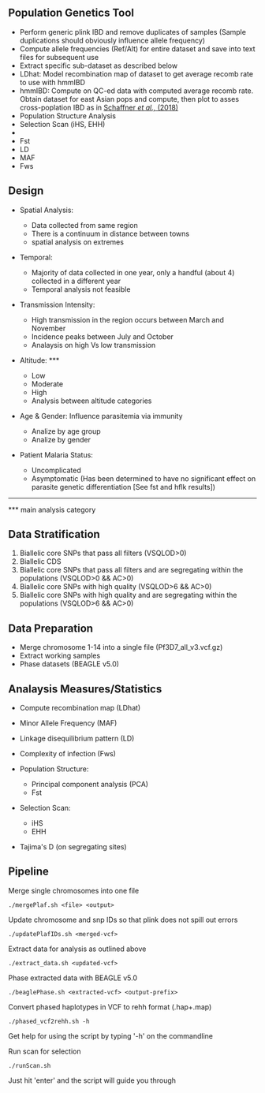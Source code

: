 Population Genetics Tool
---
- Perform generic plink IBD and remove duplicates of samples (Sample duplications should obviously influence allele frequency)
- Compute allele frequencies (Ref/Alt) for entire dataset and save into text files for subsequent use 
- Extract specific sub-dataset as described below
- LDhat: Model recombination map of dataset to get average recomb rate to use with hmmIBD
- hmmIBD: Compute on QC-ed data with computed average recomb rate. Obtain dataset for east Asian pops and compute, then plot
  to asses cross-poplation IBD as in 
  [Schaffner *et al.,* \(2018\)](https://malariajournal.biomedcentral.com/articles/10.1186/s12936-018-2349-7#Tab1)
- Population Structure Analysis
- Selection Scan (iHS, EHH)
- 
- Fst
- LD
- MAF
- Fws

Design
----
- Spatial Analysis:
   * Data collected from same region
   * There is a continuum in distance between towns
   * spatial analysis on extremes

- Temporal: 
   * Majority of data collected in one year, only a handful (about 4) collected in a different year
   * Temporal analysis not feasible

- Transmission Intensity: 
   * High transmission in the region occurs between March and November
   * Incidence peaks between July and October
   * Analaysis on high Vs low transmission

- Altitude: \*\*\*
   * Low
   * Moderate
   * High
   * Analysis between altitude categories

- Age & Gender: Influence parasitemia via immunity
   * Analize by age group
   * Analize by gender

- Patient Malaria Status:
   * Uncomplicated
   * Asymptomatic
   (Has been determined to have no significant effect on parasite genetic differentiation [See fst 
    and hflk results])
-----------------------
\*\*\* main analysis category


Data Stratification
----
1. Biallelic core SNPs that pass all filters (VSQLOD>0)
2. Biallelic CDS
3. Biallelic core SNPs that pass all filters and are segregating within the populations (VSQLOD>0 && AC>0)
4. Biallelic core SNPs with high quality (VSQLOD>6 && AC>0)
5. Biallelic core SNPs with high quality and are segregating within the populations (VSQLOD>6 && AC>0)


Data Preparation
----
- Merge chromosome 1-14 into a single file (Pf3D7\_all\_v3.vcf.gz)
- Extract working samples
- Phase datasets (BEAGLE v5.0)

Analaysis Measures/Statistics
----
- Compute recombination map (LDhat)
- Minor Allele Frequency (MAF)
- Linkage disequilibrium pattern (LD)
- Complexity of infection (Fws)
- Population Structure:
   * Principal component analysis (PCA)
   * Fst
- Selection Scan:
   * iHS
   * EHH

- Tajima's D (on segregating sites)


Pipeline
---
Merge single chromosomes into one file
```
./mergePlaf.sh <file> <output>
``` 

Update chromosome and snp IDs so that plink does not spill out errors
```
./updatePlafIDs.sh <merged-vcf>
```

Extract data for analysis as outlined above
```
./extract_data.sh <updated-vcf>
```

Phase extracted data with BEAGLE v5.0
```
./beaglePhase.sh <extracted-vcf> <output-prefix>
```

Convert phased haplotypes in VCF to rehh format (.hap+.map)
```
./phased_vcf2rehh.sh -h 
```

Get help for using the script by typing '-h' on the commandline

Run scan for selection
```
./runScan.sh
```

Just hit 'enter' and the script will guide you through


